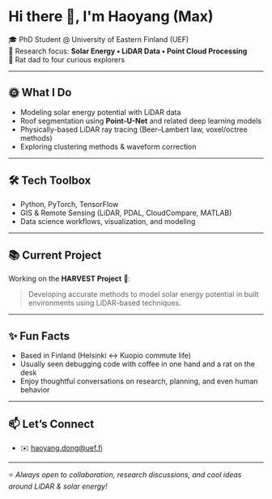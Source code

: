 # Hi there 👋, I'm Haoyang (Max)

🎓 PhD Student @ University of Eastern Finland (UEF)  
🔬 Research focus: **Solar Energy • LiDAR Data • Point Cloud Processing**  
🐀 Rat dad to four curious explorers  

---

## 🌞 What I Do
- Modeling solar energy potential with LiDAR data
- Roof segmentation using **Point-U-Net** and related deep learning models
- Physically-based LiDAR ray tracing (Beer–Lambert law, voxel/octree methods)
- Exploring clustering methods & waveform correction

---

## 🛠️ Tech Toolbox
- Python, PyTorch, TensorFlow  
- GIS & Remote Sensing (LiDAR, PDAL, CloudCompare, MATLAB)  
- Data science workflows, visualization, and modeling  

---

## 📚 Current Project
Working on the **HARVEST Project** 🌱:  
> Developing accurate methods to model solar energy potential in built environments using LiDAR-based techniques.

---

## ✨ Fun Facts
- Based in Finland (Helsinki ↔ Kuopio commute life)  
- Usually seen debugging code with coffee in one hand and a rat on the desk  
- Enjoy thoughtful conversations on research, planning, and even human behavior  

---

## 📫 Let’s Connect
- ✉️ haoyang.dong@uef.fi  

---
⭐️ *Always open to collaboration, research discussions, and cool ideas around LiDAR & solar energy!*


<!--
**HD0NG/HD0NG** is a ✨ _special_ ✨ repository because its `README.md` (this file) appears on your GitHub profile.

Here are some ideas to get you started:

- 🔭 I’m currently working on ...
- 🌱 I’m currently learning ...
- 👯 I’m looking to collaborate on ...
- 🤔 I’m looking for help with ...
- 💬 Ask me about ...
- 📫 How to reach me: ...
- 😄 Pronouns: ...
- ⚡ Fun fact: ...
-->
